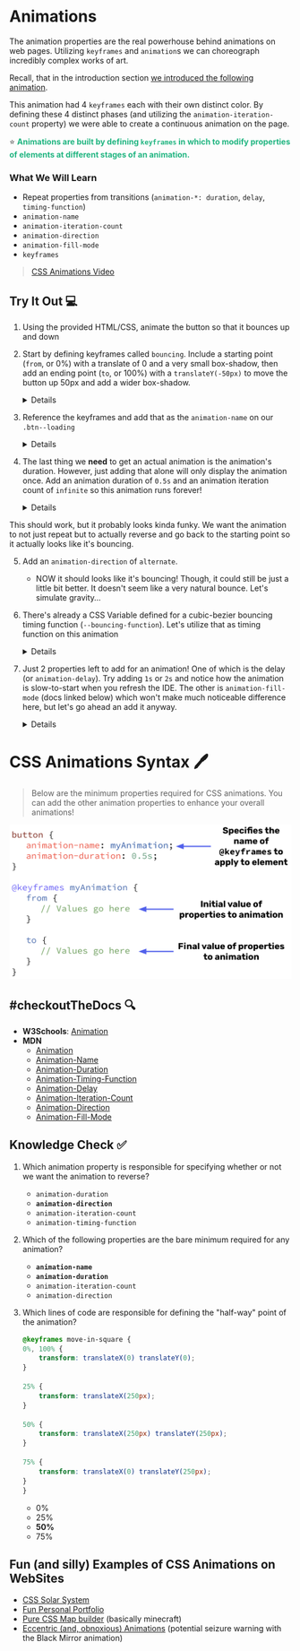 # Animations

The animation properties are the real powerhouse behind animations on web pages. Utilizing `keyframes` and `animation`s we can choreograph incredibly complex works of art.

Recall, that in the introduction section [we introduced the following animation](https://codepen.io/stevenjlance/pen/LYgeJVG).

This animation had 4 `keyframes` each with their own distinct color. By defining these 4 distinct phases (and utilizing the `animation-iteration-count` property) we were able to create a continuous animation on the page.

⭐ <span style = "color: #21B581">**Animations are built by defining `keyframes` in which to modify properties of elements at different stages of an animation.**</span>

### What We Will Learn
- Repeat properties from transitions (`animation-*: duration`, `delay`, `timing-function`)
- `animation-name`
- `animation-iteration-count`
- `animation-direction`
- `animation-fill-mode`
- `keyframes`

>[CSS Animations Video](https://www.loom.com/share/67954ffef02e48e09ef40e9d98f8cb11)

## Try It Out 💻

1. Using the provided HTML/CSS, animate the button so that it bounces up and down
2. Start by defining keyframes called `bouncing`. Include a starting point (`from`, or 0%) with a translate of 0 and a very small box-shadow, then add an ending point (`to`, or 100%) with a `translateY(-50px)` to move the button up 50px and add a wider box-shadow.
    <details>

    ```css
    .btn--loading {
        
    }

    @keyframes bouncing {
        from {
            transform: translateY(0);
            box-shadow: 0 0 5px rgba(0, 0, 0, 0.5);
        }

        to {
            transform: translateY(-50px);
            box-shadow: 0 50px 50px rgba(0, 0, 0, 0.1);
        }
    }
    ```

    </details>
3. Reference the keyframes and add that as the `animation-name` on our `.btn--loading`
    <details>

    ```css
    .btn--loading {
        animation-name: bouncing;
    }
    ```

    </details>

4. The last thing we **need** to get an actual animation is the animation's duration. However, just adding that alone will only display the animation once. Add an animation duration of `0.5s` and an animation iteration count of `infinite` so this animation runs forever!
    <details>

    ```css
    .btn--loading {
        animation-name: bouncing;
        animation-duration: 0.5s;
        animation-iteration-count: infinite;
    }
    ```

    </details>

This should work, but it probably looks kinda funky. We want the animation to not just repeat but to actually reverse and go back to the starting point so it actually looks like it's bouncing.

5. Add an `animation-direction` of `alternate`. 
    - NOW it should looks like it's bouncing! Though, it could still be just a little bit better. It doesn't seem like a very natural bounce. Let's simulate gravity…
6. There's already a CSS Variable defined for a cubic-bezier bouncing timing function (`--bouncing-function`). Let's utilize that as timing function on this animation
    <details>

    ```css
    .btn--loading {
        animation-name: bouncing;
        animation-duration: 0.5s;
        animation-iteration-count: infinite;
        animation-direction: alternate;
        animation-timing-function: var(--bouncing-function);
    }
    ```

    </details>

7. Just 2 properties left to add for an animation! One of which is the delay (or `animation-delay`). Try adding `1s` or `2s` and notice how the animation is slow-to-start when you refresh the IDE. The other is `animation-fill-mode` (docs linked below) which won't make much noticeable difference here, but let's go ahead an add it anyway.
    <details>

    ```css
    .btn--loading {
        animation-name: bouncing;
        animation-duration: 0.5s;
        animation-iteration-count: infinite;
        animation-direction: alternate;
        animation-timing-function: var(--bouncing-function);
        animation-delay: 2s;
        animation-fill-mode: both;
    }
    ```

    </details>

# CSS Animations Syntax 🖊

>Below are the minimum properties required for CSS animations. You can add the other animation properties to enhance your overall animations!


![CSS Animation Syntax](./assets/3.AnimationSyntax.png)

## #checkoutTheDocs 🔍
- **W3Schools**: [Animation]()
- **MDN**
    - [Animation](https://developer.mozilla.org/en-US/docs/Web/CSS/animation)
    - [Animation-Name](https://developer.mozilla.org/en-US/docs/Web/CSS/animation-name)
    - [Animation-Duration](https://developer.mozilla.org/en-US/docs/Web/CSS/animation-duration)
    - [Animation-Timing-Function](https://developer.mozilla.org/en-US/docs/Web/CSS/animation-timing-function)
    - [Animation-Delay](https://developer.mozilla.org/en-US/docs/Web/CSS/animation-delay)
    - [Animation-Iteration-Count](https://developer.mozilla.org/en-US/docs/Web/CSS/animation-iteration-count)
    - [Animation-Direction](https://developer.mozilla.org/en-US/docs/Web/CSS/animation-direction)
    - [Animation-Fill-Mode](https://developer.mozilla.org/en-US/docs/Web/CSS/animation-fill-mode)

## Knowledge Check ✅

1. Which animation property is responsible for specifying whether or not we want the animation to reverse?
    - `animation-duration`
    - **`animation-direction`**
    - `animation-iteration-count`
    - `animation-timing-function`

2. Which of the following properties are the bare minimum required for any animation?
    - **`animation-name`**
    - **`animation-duration`**
    - `animation-iteration-count`
    - `animation-direction`

3. Which lines of code are responsible for defining the "half-way" point of the animation?
    ```CSS
    @keyframes move-in-square {
    0%, 100% {
        transform: translateX(0) translateY(0);
    }

    25% {
        transform: translateX(250px);
    }

    50% {
        transform: translateX(250px) translateY(250px);
    }

    75% {
        transform: translateX(0) translateY(250px);
    }
    }
    ```
    - 0%
    - 25%
    - **50%**
    - 75%

## Fun (and silly) Examples of CSS Animations on WebSites
- [CSS Solar System](https://codepen.io/kowlor/full/ZYYQoy)
- [Fun Personal Portfolio](http://www.joerezendes.com/old)
- [Pure CSS Map builder](https://codepen.io/onediv/full/NrNebj) (basically minecraft)
- [Eccentric (and, obnoxious) Animations](http://www.joerezendes.com/projects/Woah.css/) (potential seizure warning with the Black Mirror animation)